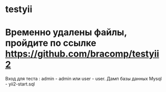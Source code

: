 # testyii
# Временно удалены файлы, пройдите по ссылке https://github.com/bracomp/testyii2

Вход для теста :
admin - admin или user - user.
Дамп базы данных Mysql - yii2-start.sql
